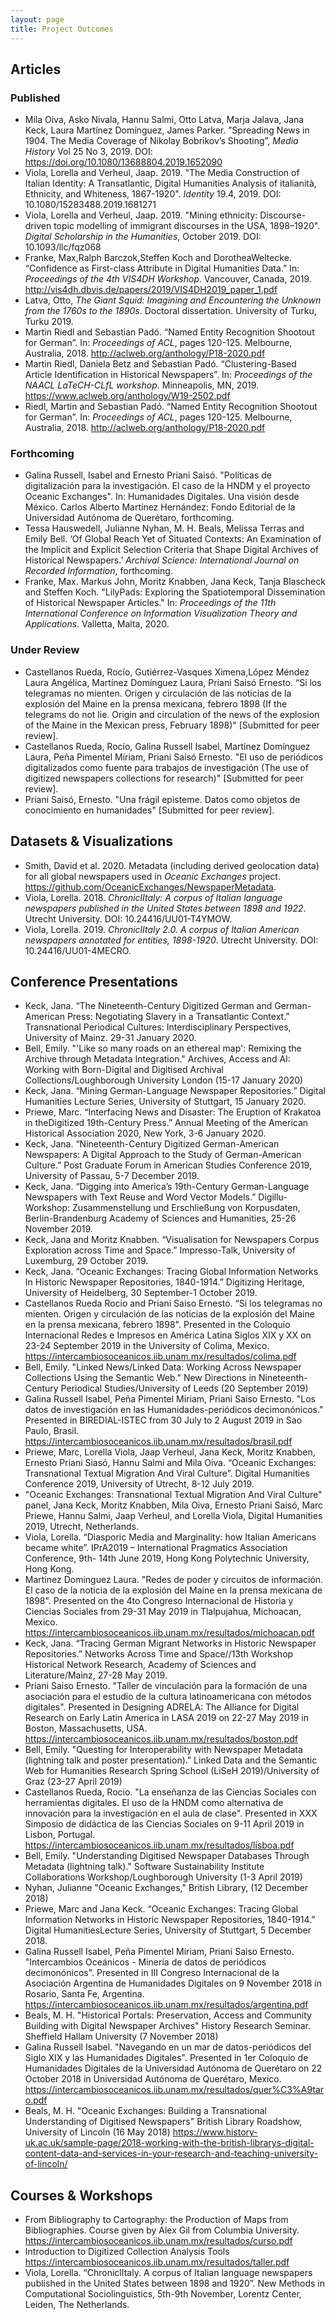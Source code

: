 ```yaml
---
layout: page
title: Project Outcomes
---
```


## Articles

### Published

+ Mila Oiva, Asko Nivala, Hannu Salmi, Otto Latva, Marja Jalava, Jana Keck, Laura Martínez Domínguez, James Parker. ”Spreading News in 1904. The Media Coverage of Nikolay Bobrikov’s Shooting”, *Media History* Vol 25 No 3, 2019. DOI: <https://doi.org/10.1080/13688804.2019.1652090>
+ Viola, Lorella and Verheul, Jaap. 2019. "The Media Construction of Italian Identity: A Transatlantic, Digital Humanities Analysis of italianità, Ethnicity, and Whiteness, 1867-1920". *Identity* 19.4, 2019. DOI: 10.1080/15283488.2019.1681271
+ Viola, Lorella and Verheul, Jaap. 2019. "Mining ethnicity: Discourse-driven topic modelling of immigrant discourses in the USA, 1898–1920". *Digital Scholarship in the Humanities*, October 2019. DOI: 10.1093/llc/fqz068
+ Franke, Max,Ralph Barczok,Steffen Koch and DorotheaWeltecke. “Confidence as First-class Attribute in Digital Humanities Data.” In: *Proceedings of the 4th VIS4DH Workshop*. Vancouver, Canada, 2019. <http://vis4dh.dbvis.de/papers/2019/VIS4DH2019_paper_1.pdf>
+ Latva, Otto, *The Giant Squid: Imagining and Encountering the Unknown from the 1760s to the 1890s*. Doctoral dissertation. University of Turku, Turku 2019.
+ Martin Riedl and Sebastian Padó. “Named Entity Recognition Shootout for German”. In: *Proceedings of ACL*, pages 120-125. Melbourne, Australia, 2018. <http://aclweb.org/anthology/P18-2020.pdf>
+ Martin Riedl, Daniela Betz and Sebastian Padó. “Clustering-Based Article Identification in Historical Newspapers”. In: *Proceedings of the NAACL LaTeCH-CLfL workshop*. Minneapolis, MN, 2019. <https://www.aclweb.org/anthology/W19-2502.pdf>
+ Riedl, Martin and Sebastian Padó. “Named Entity Recognition Shootout for German”. In: *Proceedings of ACL*, pages 120-125. Melbourne, Australia, 2018. <http://aclweb.org/anthology/P18-2020.pdf>

### Forthcoming

+ Galina Russell, Isabel and Ernesto Priani Saisó. "Políticas de digitalización para la investigación. El caso de la HNDM y el proyecto Oceanic Exchanges". In: Humanidades Digitales. Una visión desde México. Carlos Alberto Martínez Hernández: Fondo Editorial de la Universidad Autónoma de Querétaro, forthcoming.
+ Tessa Hauswedell, Julianne Nyhan, M. H. Beals, Melissa Terras and Emily Bell. ‘Of Global Reach Yet of Situated Contexts: An Examination of the Implicit and Explicit Selection Criteria that Shape Digital Archives of Historical Newspapers.’ *Archival Science: International Journal on Recorded Information*, forthcoming.
+ Franke, Max. Markus John, Moritz Knabben, Jana Keck, Tanja Blascheck and Steffen Koch. "LilyPads: Exploring the Spatiotemporal Dissemination of Historical Newspaper Articles." In: *Proceedings of the 11th International Conference on Information Visualization Theory and Applications*. Valletta, Malta, 2020. 

### Under Review

+ Castellanos Rueda, Rocío, Gutiérrez-Vasques Ximena,López Méndez Laura Angélica, Martínez Domínguez Laura, Priani Saisó Ernesto. “Si los telegramas no mienten. Origen y circulación de las noticias de la explosión del Maine en la prensa mexicana, febrero 1898 (If the telegrams do not lie. Origin and circulation of the news of the explosion of the Maine in the Mexican press, February 1898)"  [Submitted for peer review].
+ Castellanos Rueda, Rocío, Galina Russell Isabel, Martínez Domínguez Laura,  Peña Pimentel Miriam, Priani Saisó Ernesto. "El uso de periódicos digitalizados como fuente para trabajos de investigación (The use of digitized newspapers collections for research)" [Submitted for peer review]. 
+ Priani Saisó, Ernesto. "Una frágil episteme. Datos como objetos de conocimiento en humanidades" [Submitted for peer review].

## Datasets & Visualizations

+ Smith, David et al. 2020. Metadata (including derived geolocation data) for all global newspapers used in *Oceanic Exchanges* project. <https://github.com/OceanicExchanges/NewspaperMetadata>.
+ Viola, Lorella. 2018. *ChroniclItaly: A corpus of Italian language newspapers published in the United
States between 1898 and 1922*. Utrecht University. DOI: 10.24416/UU01-T4YMOW.
+ Viola, Lorella. 2019. *ChroniclItaly 2.0. A corpus of Italian American newspapers annotated for
entities, 1898-1920*. Utrecht University. DOI: 10.24416/UU01-4MECRO.

## Conference Presentations

+ Keck, Jana. “The Nineteenth-Century Digitized German and German-American Press: Negotiating Slavery in a Transatlantic Context.” Transnational Periodical Cultures: Interdisciplinary Perspectives, University of Mainz. 29-31 January 2020.
+ Bell, Emily. "'Like so many roads on an ethereal map': Remixing the Archive through Metadata Integration." Archives, Access and AI: Working with Born-Digital and Digitised Archival Collections/Loughborough University London (15-17 January 2020)
+ Keck, Jana. “Mining German-Language Newspaper Repositories.” Digital Humanities Lecture Series, University of Stuttgart, 15 January 2020.
+ Priewe, Marc. “Interfacing News and Disaster: The Eruption of Krakatoa in theDigitized 19th-Century Press.” Annual Meeting of the American Historical Association 2020, New York, 3-6 January 2020. 
+ Keck, Jana. “Nineteenth-Century Digitized German-American Newspapers: A Digital Approach to the Study of German-American Culture.” Post Graduate Forum in American Studies Conference 2019, University of Passau, 5-7 December 2019.
+ Keck, Jana. “Digging into America’s 19th-Century German-Language Newspapers with Text Reuse and Word Vector Models.” Digillu-Workshop: Zusammenstellung und Erschließung von Korpusdaten, Berlin-Brandenburg Academy of Sciences and Humanities, 25-26 November 2019.
+ Keck, Jana and Moritz Knabben. “Visualisation for Newspapers Corpus Exploration across Time and Space.” Impresso-Talk, University of Luxemburg, 29 October 2019. 
+ Keck, Jana. “Oceanic Exchanges: Tracing Global Information Networks In Historic Newspaper Repositories, 1840-1914.” Digitizing Heritage, University of Heidelberg, 30 September-1 October 2019.
+ Castellanos Rueda Rocio and Priani Saiso Ernesto. “Si los telegramas no mienten. Origen y circulación de las noticias de la explosión del Maine en la prensa mexicana, febrero 1898".  Presented in the Coloquio Internacional Redes e Impresos en América Latina Siglos XIX y XX on 23-24 September 2019 in the University of Colima, Mexico. <https://intercambiosoceanicos.iib.unam.mx/resultados/colima.pdf>
+ Bell, Emily. "Linked News/Linked Data: Working Across Newspaper Collections Using the Semantic Web." New Directions in Nineteenth-Century Periodical Studies/University of Leeds (20 September 2019)
+ Galina Russell Isabel, Peña Pimentel Miriam, Priani Saiso Ernesto. "Los datos de investigación en las Humanidades-periódicos decimonónicos."  Presented in BIREDIAL-ISTEC from 30 July to 2 August 2019 in Sao Paulo, Brasil. <https://intercambiosoceanicos.iib.unam.mx/resultados/brasil.pdf>
+ Priewe, Marc, Lorella Viola, Jaap Verheul, Jana Keck, Moritz Knabben, Ernesto Priani Siasó, Hannu Salmi and Mila Oiva. “Oceanic Exchanges: Transnational Textual Migration And Viral Culture”. Digital Humanities Conference 2019, University of Utrecht, 8-12 July 2019.
+ "Oceanic Exchanges: Transnational Textual Migration And Viral Culture" panel, Jana Keck, Moritz Knabben, Mila Oiva, Ernesto Priani Saisó, Marc Priewe, Hannu Salmi, Jaap Verheul, and Lorella Viola, Digital Humanities 2019, Utrecht, Netherlands.
+ Viola, Lorella. “Diasporic Media and Marginality: how Italian Americans became white”. IPrA2019 – International Pragmatics Association Conference, 9th- 14th June 2019, Hong Kong Polytechnic University, Hong Kong.
+ Martinez Dominguez Laura. "Redes de poder y circuitos de información. El caso de la noticia de la explosión del Maine en la prensa mexicana de 1898". Presented on the 4to Congreso Internacional de Historia y Ciencias Sociales from 29-31 May 2019 in Tlalpujahua, Michoacan, Mexico. <https://intercambiosoceanicos.iib.unam.mx/resultados/michoacan.pdf>
+ Keck, Jana. “Tracing German Migrant Networks in Historic Newspaper Repositories.” Networks Across Time and Space//13th Workshop Historical Network Research, Academy of Sciences and Literature/Mainz, 27-28 May 2019.
+ Priani Saiso Ernesto. "Taller de vinculación para la formación de una asociación para el estudio de la cultura latinoamericana con métodos digitales". Presented in Designing ADRELA: The Alliance for Digital Research on Early Latin America in LASA 2019 on 22-27 May 2019 in Boston, Massachusetts, USA. <https://intercambiosoceanicos.iib.unam.mx/resultados/boston.pdf>
+ Bell, Emily. "Questing for Interoperability with Newspaper Metadata (lightning talk and poster presentation)." Linked Data and the Semantic Web for Humanities Research Spring School (LiSeH 2019)/University of Graz (23-27 April 2019)
+ Castellanos Rueda, Rocio. "La enseñanza de las Ciencias Sociales con herramientas digitales. El uso de la HNDM como alternativa de innovación para la investigación en el aula de clase". Presented in XXX Simposio de didáctica de las Ciencias Sociales on 9-11 April 2019 in Lisbon, Portugal. <https://intercambiosoceanicos.iib.unam.mx/resultados/lisboa.pdf>
+ Bell, Emily. "Understanding Digitised Newspaper Databases Through Metadata (lightning talk)." Software Sustainability Institute Collaborations Workshop/Loughborough University (1-3 April 2019)
+ Nyhan, Julianne "Oceanic Exchanges," British Library, (12 December 2018)
+ Priewe, Marc and Jana Keck. “Oceanic Exchanges: Tracing Global Information Networks in Historic Newspaper Repositories, 1840-1914.” Digital HumanitiesLecture Series, University of Stuttgart, 5 December 2018.
+ Galina Russell Isabel, Peña Pimentel Miriam, Priani Saiso Ernesto. "Intercambios Oceánicos - Minería de datos de periódicos decimonónicos". Presented in III Congreso Internacional de la Asociación Argentina de Humanidades Digitales on 9 November 2018 in Rosario, Santa Fe, Argentina. <https://intercambiosoceanicos.iib.unam.mx/resultados/argentina.pdf>
+ Beals, M. H. "Historical Portals: Preservation, Access and Community Building with Digital Newspaper Archives" History Research Seminar. Sheffield Hallam University (7 November 2018)
+ Galina Russell Isabel. "Navegando en un mar de datos-periódicos del Siglo XIX y las Humanidades Digitales". Presented in 1er Coloquio de Humanidades Digitales de la Universidad Autónoma de Querétaro on 22 October 2018 in Universidad Autónoma de Querétaro, Mexico. <https://intercambiosoceanicos.iib.unam.mx/resultados/quer%C3%A9taro.pdf>
+ Beals, M. H. "Oceanic Exchanges: Building a Transnational Understanding of Digitised Newspapers" British Library Roadshow, University of Lincoln (16 May 2018) <https://www.history-uk.ac.uk/sample-page/2018-working-with-the-british-librarys-digital-content-data-and-services-in-your-research-and-teaching-university-of-lincoln/>

## Courses & Workshops

+ From Bibliography to Cartography: the Production of Maps from Bibliographies. Course given by Alex Gil from Columbia University. <https://intercambiosoceanicos.iib.unam.mx/resultados/curso.pdf>
+ Introduction to Digitized Collection Analysis Tools <https://intercambiosoceanicos.iib.unam.mx/resultados/taller.pdf>
+ Viola, Lorella. “ChroniclItaly. A corpus of Italian language newspapers published in the United States between 1898 and 1920”. New Methods in Computational Sociolinguistics, 5th-9th November, Lorentz Center, Leiden, The Netherlands.
